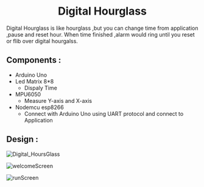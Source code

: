 <h1 align="center"> Digital Hourglass</h1>

 Digital Hourglass is like hourglass ,but you can change time from application ,pause and reset hour. When time finished ,alarm would ring until you reset or flib over digital hourgalss.

## Components :
- Arduino Uno 
- Led Matrix  8*8
  - Dispaly Time 
- MPU6050
  - Measure Y-axis and X-axis 
- Nodemcu esp8266 
  - Connect with Arduino Uno using UART protocol and connect to Application 
  
## Design :
![Digital_HoursGlass](https://github.com/NadaAlsaid/Digital_Hourglass/assets/92337927/e20f6af4-684f-4640-b776-5d557f2bf84d)

![welcomeScreen](https://github.com/NadaAlsaid/Digital_Hourglass/assets/92337927/db25ad2d-2569-49cd-9f6a-90d5084e935f)

![runScreen](https://github.com/NadaAlsaid/Digital_Hourglass/assets/92337927/3c6c0e3d-f548-4531-8145-2c6493119296)
